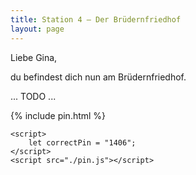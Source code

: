 ```yaml
---
title: Station 4 – Der Brüdernfriedhof
layout: page
---
```


Liebe Gina,

du befindest dich nun am Brüdernfriedhof.

... TODO ...

{% include pin.html %}

<html>
    <div id="coordinates" class="text-center" style="display:none">
        <h2>Koordinaten der nächsten Station</h2>
        <p>51.000000, 10.000000</p>

<iframe src="https://www.google.com/maps/embed?pb=!1m18!1m12!1m3!1d2442.5611860002405!2d10.500269776900051!3d52.25135367199198!2m3!1f0!2f0!3f0!3m2!1i1024!2i768!4f13.1!3m3!1m2!1s0x47aff613cd81c2bf%3A0x3fe35b27fd16060d!2sFliegerhalle!5e0!3m2!1sde!2sde!4v1748462734201!5m2!1sde!2sde" width="400" height="300" style="border:0;" allowfullscreen="" loading="lazy" referrerpolicy="no-referrer-when-downgrade"></iframe>
    </div>

    <script>
        let correctPin = "1406";
    </script>
    <script src="./pin.js"></script>

</html>
